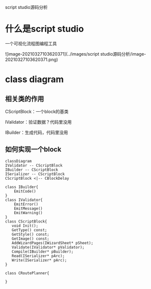 script studio源码分析

# 什么是script studio

一个可视化流程图编程工具

![image-20210327103620371](../images/script studio源码分析/image-20210327103620371.png)

# class diagram

## 相关类的作用

CScriptBlock：一个block的基类

IValidator：验证数据？代码里没用

IBuilder：生成代码，代码里没用

## 如何实现一个block

```mermaid
classDiagram
IValidator -- CScriptBlock
IBuilder -- CScriptBlock
ISerializer -- CScriptBlock
CScriptBlock <|-- CBlockDelay

class IBuilder{
	EmitCode()
}
class IValidator{
	EmitError()
	EmitMessage()
	EmitWarning()
}
class CScriptBlock{
   void Init();
   GetType() const;
   GetStyle() const;
   GetImage() const;
   AddWizardPages(IWizardSheet* pSheet);
   Validate(IValidator* pValidator);
   Compile(IBuilder* pBuilder);
   Read(ISerializer* pArc);
   Write(ISerializer* pArc);
}

class CRoutePlanner{
	
}
```

